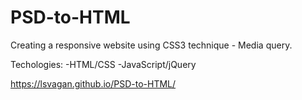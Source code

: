 # PSD-to-HTML

Creating a responsive website using CSS3 technique  - Media query.

Techologies: 
-HTML/CSS
-JavaScript/jQuery

https://lsvagan.github.io/PSD-to-HTML/
